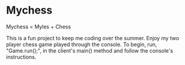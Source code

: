 # Mychess

Mychess = Myles + Chess

This is a fun project to keep me coding over the summer. Enjoy my two player chess game played through the console.
To begin, run, "Game.run();", in the client's main() method and follow the console's instructions.
